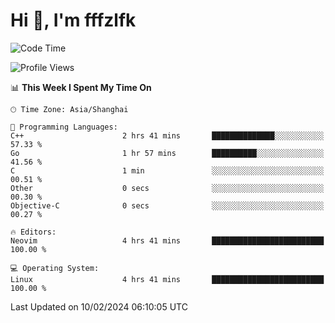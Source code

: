# Hi 👋, I'm fffzlfk

<!--START_SECTION:waka-->
![Code Time](http://img.shields.io/badge/Code%20Time-651%20hrs%2053%20mins-blue)

![Profile Views](http://img.shields.io/badge/Profile%20Views-0-blue)

📊 **This Week I Spent My Time On** 

```text
🕑︎ Time Zone: Asia/Shanghai

💬 Programming Languages: 
C++                      2 hrs 41 mins       ██████████████░░░░░░░░░░░   57.33 % 
Go                       1 hr 57 mins        ██████████░░░░░░░░░░░░░░░   41.56 % 
C                        1 min               ░░░░░░░░░░░░░░░░░░░░░░░░░   00.51 % 
Other                    0 secs              ░░░░░░░░░░░░░░░░░░░░░░░░░   00.30 % 
Objective-C              0 secs              ░░░░░░░░░░░░░░░░░░░░░░░░░   00.27 % 

🔥 Editors: 
Neovim                   4 hrs 41 mins       █████████████████████████   100.00 % 

💻 Operating System: 
Linux                    4 hrs 41 mins       █████████████████████████   100.00 % 
```


 Last Updated on 10/02/2024 06:10:05 UTC
<!--END_SECTION:waka-->
